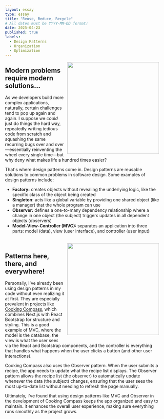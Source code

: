 ```yaml
---
layout: essay
type: essay
title: "Reuse, Reduce, Recycle"
# All dates must be YYYY-MM-DD format!
date: 2025-04-23
published: true
labels:
  - Design Patterns
  - Organization
  - Optimization
---
```


<img width="300px" style="float: right; margin-left: 10px; margin-bottom: 10px;" class="rounded" src="https://compote.slate.com/images/8a5bf959-9321-4a83-b960-dad1120144ac.jpeg?width=780&height=520&rect=1560x1040&offset=0x0">

## Modern problems require modern solutions...

As we developers build more complex applications, naturally, certain challenges tend to pop up again and again. I suppose we _could_ just do things the hard way, repeatedly writing tedious code from scratch and squashing the same recurring bugs over and over—essentially reinventing the wheel every single time—but why deny what makes life a hundred times easier?

That's where design patterns come in. Design patterns are reusable solutions to common problems in software design. Some examples of design patterns include:
* <b>Factory:</b> creates objects without revealing the underlying logic, like the specific class of the object being created
* <b>Singleton:</b> acts like a global variable by providing one shared object (like a manager) that the whole program can use
* <b>Observer:</b> defines a one-to-many dependency relationship where a change in one object (the subject) triggers updates in all dependent objects (observers)
* <b>Model-View-Controller (MVC):</b> separates an application into three parts: model (data), view (user interface), and controller (user input)

<br>

<img width="300px" style="float: right; margin-left: 10px; margin-bottom: 10px;" class="rounded" src="https://yt3.googleusercontent.com/612AwBlYgjEci6ejL6u9rt-khLxfLcNyZuB55sTs_4SCKxHhjfVrdl9yCF5PnjZVf1hob6tv=s900-c-k-c0x00ffffff-no-rj">

##  Patterns here, there, and everywhere!

Personally, I've already been using design patterns in my code without even realizing it at first. They are especially prevalent in projects like [Cooking Compass](https://github.com/Cooking-Compass), which combines Next.js with React Bootstrap for structure and styling. This is a good example of MVC, where the model is the database, the view is what the user sees via the React and Bootstrap components, and the controller is everything that handles what happens when the user clicks a button (and other user interactions).

Cooking Compass also uses the Observer pattern. When the user submits a recipe, the app needs to update what the recipe list displays. The Observer pattern allows the recipe list (the observer) to automatically update whenever the data (the subject) changes, ensuring that the user sees the most up-to-date list without needing to refresh the page manually.

Ultimately, I've found that using design patterns like MVC and Observer in the development of Cooking Compass keeps the app organized and easy to maintain. It enhances the overall user experience, making sure everything runs smoothly as the project grows.
